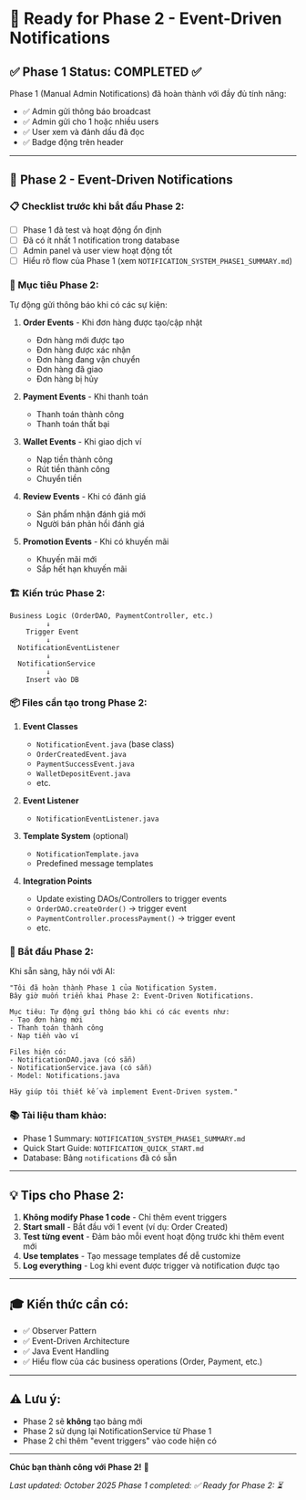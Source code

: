 # 🚀 Ready for Phase 2 - Event-Driven Notifications

## ✅ Phase 1 Status: COMPLETED ✅

Phase 1 (Manual Admin Notifications) đã hoàn thành với đầy đủ tính năng:

- ✅ Admin gửi thông báo broadcast
- ✅ Admin gửi cho 1 hoặc nhiều users
- ✅ User xem và đánh dấu đã đọc
- ✅ Badge động trên header

---

## 🔮 Phase 2 - Event-Driven Notifications

### 📋 Checklist trước khi bắt đầu Phase 2:

- [ ] Phase 1 đã test và hoạt động ổn định
- [ ] Đã có ít nhất 1 notification trong database
- [ ] Admin panel và user view hoạt động tốt
- [ ] Hiểu rõ flow của Phase 1 (xem `NOTIFICATION_SYSTEM_PHASE1_SUMMARY.md`)

### 🎯 Mục tiêu Phase 2:

Tự động gửi thông báo khi có các sự kiện:

1. **Order Events** - Khi đơn hàng được tạo/cập nhật

   - Đơn hàng mới được tạo
   - Đơn hàng được xác nhận
   - Đơn hàng đang vận chuyển
   - Đơn hàng đã giao
   - Đơn hàng bị hủy

2. **Payment Events** - Khi thanh toán

   - Thanh toán thành công
   - Thanh toán thất bại

3. **Wallet Events** - Khi giao dịch ví

   - Nạp tiền thành công
   - Rút tiền thành công
   - Chuyển tiền

4. **Review Events** - Khi có đánh giá

   - Sản phẩm nhận đánh giá mới
   - Người bán phản hồi đánh giá

5. **Promotion Events** - Khi có khuyến mãi
   - Khuyến mãi mới
   - Sắp hết hạn khuyến mãi

### 🏗️ Kiến trúc Phase 2:

```
Business Logic (OrderDAO, PaymentController, etc.)
         ↓
    Trigger Event
         ↓
  NotificationEventListener
         ↓
  NotificationService
         ↓
    Insert vào DB
```

### 📦 Files cần tạo trong Phase 2:

1. **Event Classes**

   - `NotificationEvent.java` (base class)
   - `OrderCreatedEvent.java`
   - `PaymentSuccessEvent.java`
   - `WalletDepositEvent.java`
   - etc.

2. **Event Listener**

   - `NotificationEventListener.java`

3. **Template System** (optional)

   - `NotificationTemplate.java`
   - Predefined message templates

4. **Integration Points**
   - Update existing DAOs/Controllers to trigger events
   - `OrderDAO.createOrder()` → trigger event
   - `PaymentController.processPayment()` → trigger event
   - etc.

### 🚀 Bắt đầu Phase 2:

Khi sẵn sàng, hãy nói với AI:

```
"Tôi đã hoàn thành Phase 1 của Notification System.
Bây giờ muốn triển khai Phase 2: Event-Driven Notifications.

Mục tiêu: Tự động gửi thông báo khi có các events như:
- Tạo đơn hàng mới
- Thanh toán thành công
- Nạp tiền vào ví

Files hiện có:
- NotificationDAO.java (có sẵn)
- NotificationService.java (có sẵn)
- Model: Notifications.java

Hãy giúp tôi thiết kế và implement Event-Driven system."
```

### 📚 Tài liệu tham khảo:

- Phase 1 Summary: `NOTIFICATION_SYSTEM_PHASE1_SUMMARY.md`
- Quick Start Guide: `NOTIFICATION_QUICK_START.md`
- Database: Bảng `notifications` đã có sẵn

---

## 💡 Tips cho Phase 2:

1. **Không modify Phase 1 code** - Chỉ thêm event triggers
2. **Start small** - Bắt đầu với 1 event (ví dụ: Order Created)
3. **Test từng event** - Đảm bảo mỗi event hoạt động trước khi thêm event mới
4. **Use templates** - Tạo message templates để dễ customize
5. **Log everything** - Log khi event được trigger và notification được tạo

---

## 🎓 Kiến thức cần có:

- ✅ Observer Pattern
- ✅ Event-Driven Architecture
- ✅ Java Event Handling
- ✅ Hiểu flow của các business operations (Order, Payment, etc.)

---

## ⚠️ Lưu ý:

- Phase 2 sẽ **không** tạo bảng mới
- Phase 2 sử dụng lại NotificationService từ Phase 1
- Phase 2 chỉ thêm "event triggers" vào code hiện có

---

**Chúc bạn thành công với Phase 2!** 🚀

_Last updated: October 2025_
_Phase 1 completed: ✅_
_Ready for Phase 2: ⏳_
